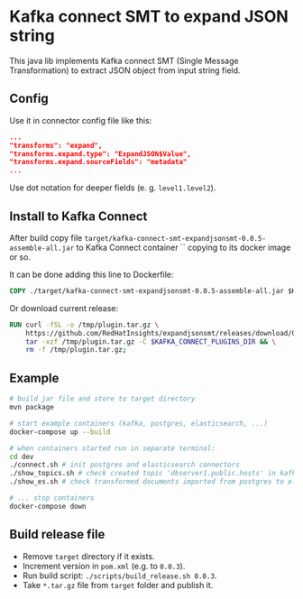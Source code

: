 # Kafka connect SMT to expand JSON string
This java lib implements Kafka connect SMT (Single Message Transformation) to
extract JSON object from input string field.

## Config
Use it in connector config file like this:
~~~json
...
"transforms": "expand",
"transforms.expand.type": "ExpandJSON$Value",
"transforms.expand.sourceFields": "metadata"
...
~~~

Use dot notation for deeper fields (e. g. `level1.level2`).

## Install to Kafka Connect
After build copy file `target/kafka-connect-smt-expandjsonsmt-0.0.5-assemble-all.jar`
to Kafka Connect container `` copying to its docker image or so.

It can be done adding this line to Dockerfile:
~~~Dockerfile
COPY ./target/kafka-connect-smt-expandjsonsmt-0.0.5-assemble-all.jar $KAFKA_CONNECT_PLUGINS_DIR
~~~

Or download current release:
~~~Dockerfile
RUN curl -fSL -o /tmp/plugin.tar.gz \
    https://github.com/RedHatInsights/expandjsonsmt/releases/download/0.0.5/kafka-connect-smt-expandjsonsmt-0.0.5.tar.gz && \
    tar -xzf /tmp/plugin.tar.gz -C $KAFKA_CONNECT_PLUGINS_DIR && \
    rm -f /tmp/plugin.tar.gz;
~~~

## Example
~~~bash
# build jar file and store to target directory
mvn package

# start example containers (kafka, postgres, elasticsearch, ...)
docker-compose up --build

# when containers started run in separate terminal:
cd dev
./connect.sh # init postgres and elasticsearch connectors
./show_topics.sh # check created topic 'dbserver1.public.hosts' in kafka
./show_es.sh # check transformed documents imported from postgres to elasticsearch

# ... stop containers
docker-compose down
~~~

## Build release file
- Remove `target` directory if it exists.
- Increment version in `pom.xml` (e.g. to `0.0.3`).
- Run build script: `./scripts/build_release.sh 0.0.3`.
- Take `*.tar.gz` file from `target` folder and publish it.
